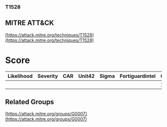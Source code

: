
### T1528
## MITRE ATT&CK
[https://attack.mitre.org/techniques/T1528](https://attack.mitre.org/techniques/T1528)

# Score

| Likelihood | Severity | CAR | Unit42 | Sigma | Fortiguardintel | Groups | Malwares | Tools |
| ---------- | -------- | --- | ------ | ----- | --------------- | ---  | --- | --- |
 |   |   |   |   |   |   | 1 |   |   |



## Related Groups

[https://attack.mitre.org/groups/G0007](https://attack.mitre.org/groups/G0007)
[]()
